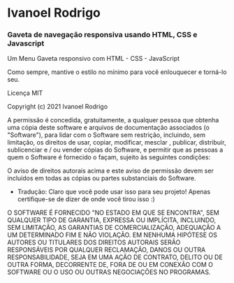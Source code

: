 # Ivanoel Rodrigo
### Gaveta de navegação responsiva usando HTML, CSS e Javascript

Um Menu Gaveta responsivo com HTML - CSS - JavaScript

Como sempre, mantive o estilo no mínimo para você enlouquecer e torná-lo seu.

Licença MIT

Copyright (c) 2021 Ivanoel Rodrigo

A permissão é concedida, gratuitamente, a qualquer pessoa que obtenha uma cópia deste software e arquivos de documentação associados (o "Software"), para lidar com o Software sem restrição, incluindo, sem limitação, os direitos de usar, copiar, modificar, mesclar , publicar, distribuir, sublicenciar e / ou vender cópias do Software, e permitir que as pessoas a quem o Software é fornecido o façam, sujeito às seguintes condições:

O aviso de direitos autorais acima e este aviso de permissão devem ser incluídos em todas as cópias ou partes substanciais do Software.

* Tradução: Claro que você pode usar isso para seu projeto! Apenas certifique-se de dizer de onde você tirou isso :)

O SOFTWARE É FORNECIDO "NO ESTADO EM QUE SE ENCONTRA", SEM QUALQUER TIPO DE GARANTIA, EXPRESSA OU IMPLÍCITA, INCLUINDO, SEM LIMITAÇÃO, AS GARANTIAS DE COMERCIALIZAÇÃO, ADEQUAÇÃO A UM DETERMINADO FIM E NÃO VIOLAÇÃO. EM NENHUMA HIPÓTESE OS AUTORES OU TITULARES DOS DIREITOS AUTORAIS SERÃO RESPONSÁVEIS POR QUALQUER RECLAMAÇÃO, DANOS OU OUTRA RESPONSABILIDADE, SEJA EM UMA AÇÃO DE CONTRATO, DELITO OU DE OUTRA FORMA, DECORRENTE DE, FORA DE OU EM CONEXÃO COM O SOFTWARE OU O USO OU OUTRAS NEGOCIAÇÕES NO PROGRAMAS.